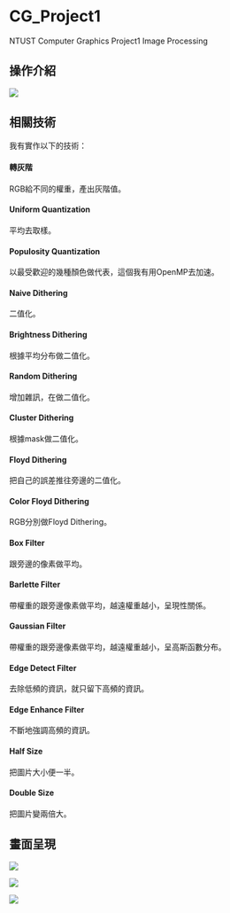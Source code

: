 # CG_Project1
NTUST Computer Graphics Project1 Image Processing
## 操作介紹
![](https://i.imgur.com/c9H2DrS.png)
## 相關技術
我有實作以下的技術：
#### 轉灰階
RGB給不同的權重，產出灰階值。
#### Uniform Quantization
平均去取樣。
#### Populosity Quantization
以最受歡迎的幾種顏色做代表，這個我有用OpenMP去加速。
#### Naive Dithering
二值化。
#### Brightness Dithering
根據平均分布做二值化。
#### Random Dithering
增加雜訊，在做二值化。
#### Cluster Dithering
根據mask做二值化。
#### Floyd Dithering
把自己的誤差推往旁邊的二值化。
#### Color Floyd Dithering
RGB分別做Floyd Dithering。
#### Box Filter
跟旁邊的像素做平均。
#### Barlette Filter
帶權重的跟旁邊像素做平均，越遠權重越小，呈現性關係。
#### Gaussian Filter
帶權重的跟旁邊像素做平均，越遠權重越小，呈高斯函數分布。
#### Edge Detect Filter
去除低頻的資訊，就只留下高頻的資訊。
#### Edge Enhance Filter
不斷地強調高頻的資訊。
#### Half Size
把圖片大小便一半。
#### Double Size
把圖片變兩倍大。

## 畫面呈現

![](https://i.imgur.com/V9EGrDi.png)

![](https://i.imgur.com/ZfjYf5s.png)

![](https://i.imgur.com/gRy8Vih.png)
